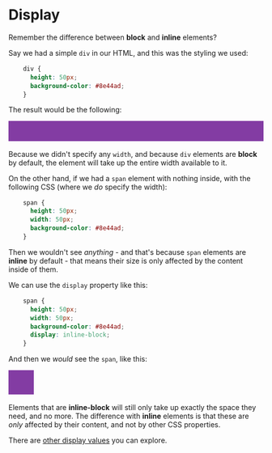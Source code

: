 # Display

Remember the difference between **block** and **inline** elements?

Say we had a simple `div` in our HTML, and this was the styling we used:

```css
    div {
      height: 50px;
      background-color: #8e44ad;
    }
```
  
The result would be the following:

![.guides/img/PROD_A323-0](./img/PROD_A323-0.png)

Because we didn't specify any `width`, and because `div` elements are **block** by default, the element will take up the entire width available to it.  

On the other hand, if we had a `span` element with nothing inside, with the following CSS (where we _do_ specify the width):
```css
    span {
      height: 50px;
      width: 50px;
      background-color: #8e44ad;
    }
```
Then we wouldn't see _anything_ - and that's because `span` elements are **inline** by default - that means their size is only affected by the content inside of them.

We can use the `display` property like this:
```css
    span {
      height: 50px;
      width: 50px;
      background-color: #8e44ad;
      display: inline-block;
    }
```
And then we _would_ see the `span`, like this:


![.guides/img/PROD_A323-1](./img/PROD_A323-1.png)

Elements that are **inline-block** will still only take up exactly the space they need, and no more. The difference with **inline** elements is that these are _only_ affected by their content, and not by other CSS properties. 

There are [other display values](https://www.w3schools.com/cssref/pr_class_display.asp) you can explore.
